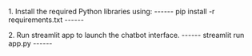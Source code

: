 1.⁠ ⁠Install the required Python libraries using:
------ pip install -r requirements.txt ------

2.⁠ ⁠Run streamlit app to launch the chatbot interface.
------ streamlit run app.py ------